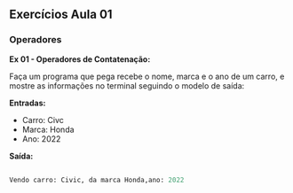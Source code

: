 
## Exercícios Aula 01 

### Operadores 
**Ex 01 - Operadores de Contatenação:**

Faça um programa que pega recebe o nome, marca e o ano de um carro, e mostre as informações no terminal seguindo o modelo de saída:


**Entradas:**

- Carro: Civc
- Marca: Honda
- Ano: 2022

**Saída:**
```python

Vendo carro: Civic, da marca Honda,ano: 2022

```
<!--stackedit_data:
eyJoaXN0b3J5IjpbMTUwOTAzODM4NiwxMDY1MDU2NjU5LDEwMz
MzNzk0MjgsNjQ2NzM0MTM0XX0=
-->